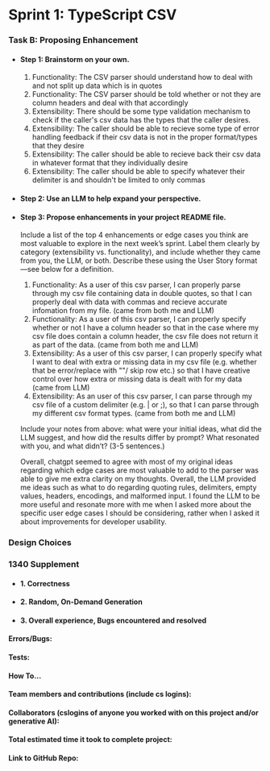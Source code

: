 # Sprint 1: TypeScript CSV

### Task B: Proposing Enhancement

- #### Step 1: Brainstorm on your own.
    1. Functionality: The CSV parser should understand how to deal with and not split up data which is in quotes
    2. Functionality: The CSV parser should be told whether or not they are column headers and deal with that accordingly
    3. Extensibility: There should be some type validation mechanism to check if the caller's csv data has the types that the caller desires. 
    4. Extensibility: The caller should be able to recieve some type of error handling feedback if their csv data is not in the proper format/types that they desire
    5. Extensibility: The caller should be able to recieve back their csv data in whatever format that they individually desire
    6. Extensibility: The caller should be able to specify whatever their delimiter is and shouldn't be limited to only commas

- #### Step 2: Use an LLM to help expand your perspective.

- #### Step 3: Propose enhancements in your project README file.

    Include a list of the top 4 enhancements or edge cases you think are most valuable to explore in the next week’s sprint. Label them clearly by category (extensibility vs. functionality), and include whether they came from you, the LLM, or both. Describe these using the User Story format—see below for a definition. 
    1. Functionality: As a user of this csv parser, I can properly parse through my csv file containing data in double quotes, so that I can properly deal with data with commas and recieve accurate infomation from my file. (came from both me and LLM)
    2. Functionality: As a user of this csv parser, I can properly specify whether or not I have a column header so that in the case where my csv file does contain a column header, the csv file does not return it as part of the data. (came from both me and LLM)
    3. Extensibility: As a user of this csv parser, I can properly specify what I want to deal with extra or missing data in my csv file (e.g. whether that be error/replace with ""/ skip row etc.) so that I have creative control over how extra or missing data is dealt with for my data (came from LLM)
    4. Extensibility: As an user of this csv parser, I can parse through my csv file of a custom delimiter (e.g. | or ;), so that I can parse through my different csv format types. (came from both me and LLM)

    Include your notes from above: what were your initial ideas, what did the LLM suggest, and how did the results differ by prompt? What resonated with you, and what didn’t? (3-5 sentences.) 

    Overall, chatgpt seemed to agree with most of my original ideas regarding which edge cases are most valuable to add to the parser was able to give me extra clarity on my thoughts. Overall, the LLM provided me ideas such as what to do regarding quoting rules, delimiters, empty values, headers, encodings, and malformed input. I found the LLM to be more useful and resonate more with me when I asked more about the specific user edge cases I should be considering, rather when I asked it about improvements for developer usability. 
    
### Design Choices

### 1340 Supplement

- #### 1. Correctness

- #### 2. Random, On-Demand Generation

- #### 3. Overall experience, Bugs encountered and resolved
#### Errors/Bugs:
#### Tests:
#### How To…

#### Team members and contributions (include cs logins):

#### Collaborators (cslogins of anyone you worked with on this project and/or generative AI):
#### Total estimated time it took to complete project:
#### Link to GitHub Repo:  
